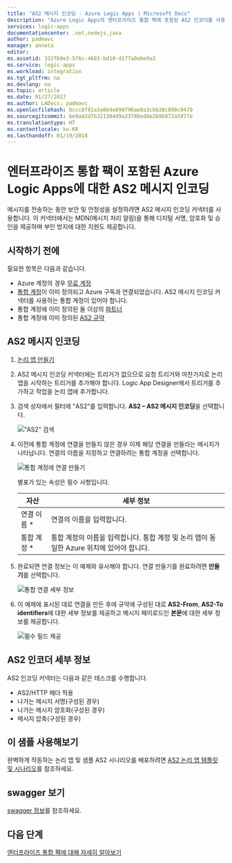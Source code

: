 ```yaml
---
title: "AS2 메시지 인코딩 - Azure Logic Apps | Microsoft Docs"
description: "Azure Logic Apps의 엔터프라이즈 통합 팩에 포함된 AS2 인코더를 사용하는 방법"
services: logic-apps
documentationcenter: .net,nodejs,java
author: padmavc
manager: anneta
editor: 
ms.assetid: 332fb9e3-576c-4683-bd10-d177a0ebe9a3
ms.service: logic-apps
ms.workload: integration
ms.tgt_pltfrm: na
ms.devlang: na
ms.topic: article
ms.date: 01/27/2017
ms.author: LADocs; padmavc
ms.openlocfilehash: bccc8f81a3a664e090796ae8a3cbb38c890c0479
ms.sourcegitcommit: be9a42d7b321304d9a33786ed8e2b9b972a5977e
ms.translationtype: HT
ms.contentlocale: ko-KR
ms.lasthandoff: 01/19/2018
---
```

# <a name="encode-as2-messages-for-azure-logic-apps-with-the-enterprise-integration-pack"></a>엔터프라이즈 통합 팩이 포함된 Azure Logic Apps에 대한 AS2 메시지 인코딩

메시지를 전송하는 동안 보안 및 안정성을 설정하려면 AS2 메시지 인코딩 커넥터를 사용합니다. 이 커넥터에서는 MDN(메시지 처리 알림)을 통해 디지털 서명, 암호화 및 승인을 제공하며 부인 방지에 대한 지원도 제공합니다.

## <a name="before-you-start"></a>시작하기 전에

필요한 항목은 다음과 같습니다.

* Azure 계정의 경우 [무료 계정](https://azure.microsoft.com/free)
* [통합 계정](logic-apps-enterprise-integration-create-integration-account.md)이 이미 정의되고 Azure 구독과 연결되었습니다. AS2 메시지 인코딩 커넥터를 사용하는 통합 계정이 있어야 합니다.
* 통합 계정에 이미 정의된 둘 이상의 [파트너](logic-apps-enterprise-integration-partners.md)
* 통합 계정에 이미 정의된 [AS2 규약](logic-apps-enterprise-integration-as2.md)

## <a name="encode-as2-messages"></a>AS2 메시지 인코딩

1. [논리 앱 만들기](quickstart-create-first-logic-app-workflow.md)

2. AS2 메시지 인코딩 커넥터에는 트리거가 없으므로 요청 트리거와 마찬가지로 논리 앱을 시작하는 트리거를 추가해야 합니다. Logic App Designer에서 트리거를 추가하고 작업을 논리 앱에 추가합니다.

3.  검색 상자에서 필터에 "AS2"를 입력합니다. **AS2 – AS2 메시지 인코딩**을 선택합니다.
   
    !["AS2" 검색](./media/logic-apps-enterprise-integration-as2-encode/as2decodeimage1.png)

4. 이전에 통합 계정에 연결을 만들지 않은 경우 이제 해당 연결을 만들라는 메시지가 나타납니다. 연결의 이름을 지정하고 연결하려는 통합 계정을 선택합니다. 
   
    ![통합 계정에 연결 만들기](./media/logic-apps-enterprise-integration-as2-encode/as2encodeimage1.png)  

    별표가 있는 속성은 필수 사항입니다.

    | 자산 | 세부 정보 |
    | --- | --- |
    | 연결 이름 * |연결의 이름을 입력합니다. |
    | 통합 계정 * |통합 계정의 이름을 입력합니다. 통합 계정 및 논리 앱이 동일한 Azure 위치에 있어야 합니다. |

5.  완료되면 연결 정보는 이 예제와 유사해야 합니다. 연결 만들기를 완료하려면 **만들기**를 선택합니다.
   
    ![통합 연결 세부 정보](./media/logic-apps-enterprise-integration-as2-encode/as2encodeimage2.png)

6. 이 예제에 표시된 대로 연결을 만든 후에 규약에 구성된 대로 **AS2-From**, **AS2-To identifiers**에 대한 세부 정보를 제공하고 메시지 페이로드인 **본문**에 대한 세부 정보를 제공합니다.
   
    ![필수 필드 제공](./media/logic-apps-enterprise-integration-as2-encode/as2encodeimage3.png)

## <a name="as2-encoder-details"></a>AS2 인코더 세부 정보

AS2 인코딩 커넥터는 다음과 같은 태스크를 수행합니다. 

* AS2/HTTP 헤더 적용
* 나가는 메시지 서명(구성된 경우)
* 나가는 메시지 암호화(구성된 경우)
* 메시지 압축(구성된 경우)

## <a name="try-this-sample"></a>이 샘플 사용해보기

완벽하게 작동하는 논리 앱 및 샘플 AS2 시나리오를 배포하려면 [AS2 논리 앱 템플릿 및 시나리오](https://azure.microsoft.com/documentation/templates/201-logic-app-as2-send-receive/)를 참조하세요.

## <a name="view-the-swagger"></a>swagger 보기
[swagger 정보](/connectors/as2/)를 참조하세요. 

## <a name="next-steps"></a>다음 단계
[엔터프라이즈 통합 팩에 대해 자세히 알아보기](logic-apps-enterprise-integration-overview.md "엔터프라이즈 통합 팩에 대해 알아보기") 

